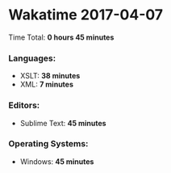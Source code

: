 # Wakatime 2017-04-07

Time Total: **0 hours 45 minutes**

### Languages:
- XSLT: **38 minutes** 
- XML: **7 minutes** 

### Editors:
- Sublime Text: **45 minutes** 

### Operating Systems:
- Windows: **45 minutes** 

